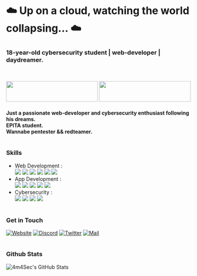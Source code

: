 <!-- Header -->
#
# <p> ☁️ Up on a cloud, watching the world collapsing... ☁️ </p>

### 18-year-old cybersecurity student | web-developer | daydreamer.
<br>

<!-- Badge -->
<a href="https://tryhackme.com/p/dawnl3ss"><img src="https://tryhackme-badges.s3.amazonaws.com/dawnl3ss.png" width="249" height="56"></a>
<a href="https://app.hackthebox.com/profile/1321357"><img src="https://github.com/dawnl3ss/dawnl3ss/blob/main/hackthebox.png" width="249" height="56"></a>

<!-- Introduction -->
#### Just a passionate web-developer and cybersecurity enthusiast following his dreams. <br> EPITA student. <br> Wannabe pentester && redteamer.

<!-- Skills -->
# <h3> Skills </h3>
- Web Development :<br>
    <img src="https://img.shields.io/badge/-HTML-000?style=for-the-badge&logo=html5&logoColor=9fef00&color=343c41">
    <img src="https://img.shields.io/badge/-CSS-000?style=for-the-badge&logo=css3&logoColor=9fef00&color=343c41">
    <img src="https://img.shields.io/badge/-Javascript-000?style=for-the-badge&logo=javascript&logoColor=9fef00&color=343c41">
    <img src="https://img.shields.io/badge/-PHP-000?style=for-the-badge&logo=php&logoColor=9fef00&color=343c41">
    <img src="https://img.shields.io/badge/-SQL-000?style=for-the-badge&logo=mysql&logoColor=9fef00&color=343c41">
    <img src="https://img.shields.io/badge/-Ruby-000?style=for-the-badge&logo=ruby&logoColor=9fef00&color=343c41">
- App Development :<br>
    <img src="https://img.shields.io/badge/-C-000?style=for-the-badge&logo=c&logoColor=9fef00&color=343c41">
    <img src="https://img.shields.io/badge/-C++-000?style=for-the-badge&logo=cplusplus&logoColor=9fef00&color=343c41">
    <img src="https://img.shields.io/badge/-CS-000?style=for-the-badge&logo=csharp&logoColor=9fef00&color=343c41">
    <img src="https://img.shields.io/badge/-Python-000?style=for-the-badge&logo=python&logoColor=9fef00&color=343c41">
    <img src="https://img.shields.io/badge/-Perl-000?style=for-the-badge&logo=perl&logoColor=9fef00&color=343c41">
- Cybersecurity :<br>
    <img src="https://img.shields.io/badge/-WebApp Security-000?style=for-the-badge&logo=googlechrome&logoColor=9fef00&color=343c41">
    <img src="https://img.shields.io/badge/-System Security-000?style=for-the-badge&logo=linux&logoColor=9fef00&color=343c41">
    <img src="https://img.shields.io/badge/-Active Directory-000?style=for-the-badge&logo=windows&logoColor=9fef00&color=343c41">
    <img src="https://img.shields.io/badge/-OSINT-000?style=for-the-badge&logo=wikidata&logoColor=9fef00&color=343c41">

<!-- Contact Me -->
# <h3> Get in Touch </a>
[![Website](https://img.shields.io/badge/-Webiste-000?style=for-the-badge&logo=webpack&logoColor=9fef00&color=343c41)](https://dawnl3ss.me/)
[![Discord](https://img.shields.io/badge/-Discord-000?style=for-the-badge&logo=discord&logoColor=9fef00&color=343c41)](https://discordapp.com/users/358529816145821696)
[![Twitter](https://img.shields.io/badge/-Twitter-000?style=for-the-badge&logo=twitter&logoColor=9fef00&color=343c41)](https://twitter.com/_dawnl3ss)
[![Mail](https://img.shields.io/badge/-Mail%20Me-000?style=for-the-badge&logo=gmail&logoColor=9fef00&color=343c41)](mailto:dawnl3ss@gmail.com)

# <h3> Github Stats </a>
<!-- GitHub Stats -->
![4m4Sec's GitHub Stats](https://github-readme-stats.vercel.app/api?username=dawnl3ss&show_icons=true&count_private=true&theme=dark)
